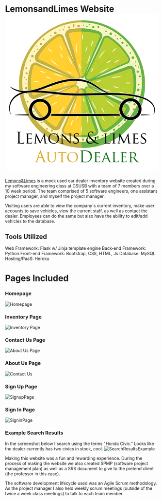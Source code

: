
# LemonsandLimes Website![enter image description here](https://raw.githubusercontent.com/JackBeeler/CSE4550-GroupProject/main/lemonsAndLimesAutoDealerLogo.png)

 [Lemons&Limes](https://lemonsandlimes.herokuapp.com/) is a mock used car dealer inventory website created during my software engineering class at CSUSB with a team of 7 members over a 10 week period. The team comprised of 5 software engineers, one assistant project manager, and myself the project manager.

Visiting users are able to view the company's current inventory, make user accounts to save vehicles, view the current staff, as well as contact the dealer. Employees can do the same but also have the ability to edit/add vehicles to the database.


## Tools Utilized

Web Framework: Flask w/ Jinja template engine
Back-end Framework: Python
Front-end Framework: Bootstrap, CSS, HTML, Js
Database: MySQL
Hosting/PaaS: Heroku

# Pages Included

### Homepage
![Homepage](https://i.ibb.co/nDsHNJQ/Lemonsand-Limes-Homepage.png)

### Inventory Page
![Inventory Page](https://i.ibb.co/SXcs0PD/Capture.png)

### Contact Us Page 
![About Us Page](https://i.ibb.co/qyqDCK5/About-Us-page.png)

### About Us Page
![Contact Us](https://i.ibb.co/tptkcB2/About-Us.jpg)

### Sign Up Page
![SignupPage](https://i.ibb.co/jRNGsrp/Sign-Up-Page.png)

### Sign In Page
![SigninPage](https://i.ibb.co/BydjtbQ/Sign-in-Page.png%20https://i.ibb.co/jRNGsrp/Sign-Up-Page.png)

### Example Search Results
In the screenshot below I search using the terms "Honda Civic." Looks like the dealer currently has two civics in stock, cool.
![SearchResultsExample](https://i.ibb.co/GtdM3kD/Search-Results.png)

Making this website was a fun and rewarding experience. During the process of making the website we also created SPMP (software project  management plan) as well as a SRS document to give to the pretend client (the professor in this case). 

The software development lifecycle used was an Agile Scrum methodology. As the project manager I also held weekly scrum meetings (outside of the twice a week class meetings) to talk to each team member.

